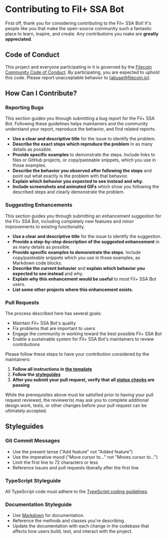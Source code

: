 # Contributing to Fil+ SSA Bot

First off, thank you for considering contributing to the Fil+ SSA Bot! It's people like you that make the open-source community such a fantastic place to learn, inspire, and create. Any contributions you make are **greatly appreciated**.

## Code of Conduct

This project and everyone participating in it is governed by the [Filecoin Community Code of Conduct](https://github.com/filecoin-project/filecoin-plus-client-onboarding/blob/main/CODE_OF_CONDUCT.md). By participating, you are expected to uphold this code. Please report unacceptable behavior to [abuse@filecoin.io].

## How Can I Contribute?

### Reporting Bugs

This section guides you through submitting a bug report for the Fil+ SSA Bot. Following these guidelines helps maintainers and the community understand your report, reproduce the behavior, and find related reports.

- **Use a clear and descriptive title** for the issue to identify the problem.
- **Describe the exact steps which reproduce the problem** in as many details as possible.
- **Provide specific examples** to demonstrate the steps. Include links to files or GitHub projects, or copy/pasteable snippets, which you use in those examples.
- **Describe the behavior you observed after following the steps** and point out what exactly is the problem with that behavior.
- **Explain which behavior you expected to see instead and why.**
- **Include screenshots and animated GIFs** which show you following the described steps and clearly demonstrate the problem.

### Suggesting Enhancements

This section guides you through submitting an enhancement suggestion for the Fil+ SSA Bot, including completely new features and minor improvements to existing functionality.

- **Use a clear and descriptive title** for the issue to identify the suggestion.
- **Provide a step-by-step description of the suggested enhancement** in as many details as possible.
- **Provide specific examples to demonstrate the steps**. Include copy/pasteable snippets which you use in those examples, as Markdown code blocks.
- **Describe the current behavior** and **explain which behavior you expected to see instead** and why.
- **Explain why this enhancement would be useful** to most Fil+ SSA Bot users.
- **List some other projects where this enhancement exists.**

### Pull Requests

The process described here has several goals:

- Maintain Fil+ SSA Bot's quality
- Fix problems that are important to users
- Engage the community in working toward the best possible Fil+ SSA Bot
- Enable a sustainable system for Fil+ SSA Bot's maintainers to review contributions

Please follow these steps to have your contribution considered by the maintainers:

1. **Follow all instructions in [the template](PULL_REQUEST_TEMPLATE.md)**
2. **Follow the [styleguides](#styleguides)**
3. **After you submit your pull request, verify that all [status checks](https://help.github.com/articles/about-status-checks/) are passing**

While the prerequisites above must be satisfied prior to having your pull request reviewed, the reviewer(s) may ask you to complete additional design work, tests, or other changes before your pull request can be ultimately accepted.

## Styleguides

### Git Commit Messages

- Use the present tense ("Add feature" not "Added feature")
- Use the imperative mood ("Move cursor to..." not "Moves cursor to...")
- Limit the first line to 72 characters or less
- Reference issues and pull requests liberally after the first line

### TypeScript Styleguide

All TypeScript code must adhere to the [TypeScript coding guidelines](https://mkosir.github.io/typescript-style-guide/).

### Documentation Styleguide

- Use [Markdown](https://daringfireball.net/projects/markdown/) for documentation.
- Reference the methods and classes you're describing.
- Update the documentation with each change in the codebase that affects how users build, test, and interact with the project.
